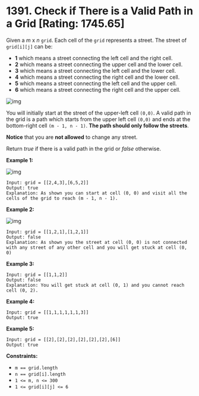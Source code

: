 # 1391. Check if There is a Valid Path in a Grid [Rating: 1745.65]

Given a *m* x *n* `grid`. Each cell of the `grid` represents a street. The street of `grid[i][j]` can be:

- **1** which means a street connecting the left cell and the right cell.
- **2** which means a street connecting the upper cell and the lower cell.
- **3** which means a street connecting the left cell and the lower cell.
- **4** which means a street connecting the right cell and the lower cell.
- **5** which means a street connecting the left cell and the upper cell.
- **6** which means a street connecting the right cell and the upper cell.

![img](https://assets.leetcode.com/uploads/2020/03/05/main.png)

You will initially start at the street of the upper-left cell `(0,0)`. A valid path in the grid is a path which starts from the upper left cell `(0,0)` and ends at the bottom-right cell `(m - 1, n - 1)`. **The path should only follow the streets**.

**Notice** that you are **not allowed** to change any street.

Return *true* if there is a valid path in the grid or *false* otherwise.

 

**Example 1:**

![img](https://assets.leetcode.com/uploads/2020/03/05/e1.png)

```
Input: grid = [[2,4,3],[6,5,2]]
Output: true
Explanation: As shown you can start at cell (0, 0) and visit all the cells of the grid to reach (m - 1, n - 1).
```

**Example 2:**

![img](https://assets.leetcode.com/uploads/2020/03/05/e2.png)

```
Input: grid = [[1,2,1],[1,2,1]]
Output: false
Explanation: As shown you the street at cell (0, 0) is not connected with any street of any other cell and you will get stuck at cell (0, 0)
```

**Example 3:**

```
Input: grid = [[1,1,2]]
Output: false
Explanation: You will get stuck at cell (0, 1) and you cannot reach cell (0, 2).
```

**Example 4:**

```
Input: grid = [[1,1,1,1,1,1,3]]
Output: true
```

**Example 5:**

```
Input: grid = [[2],[2],[2],[2],[2],[2],[6]]
Output: true
```

 

**Constraints:**

- `m == grid.length`
- `n == grid[i].length`
- `1 <= m, n <= 300`
- `1 <= grid[i][j] <= 6`